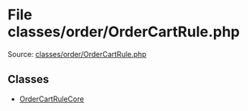 File classes/order/OrderCartRule.php
=========

Source: [classes/order/OrderCartRule.php](https://github.com/PrestaShop/PrestaShop/blob/1.6.0.11/classes/order/OrderCartRule.php)


Classes
-------

* [OrderCartRuleCore](class.OrderCartRuleCore.md)


